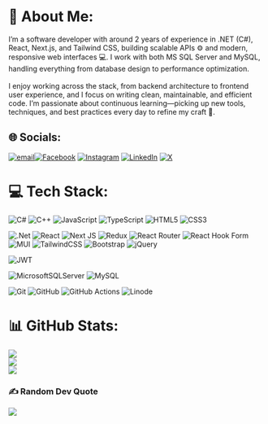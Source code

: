 # 💫 About Me:
I’m a software developer with around 2 years of experience in .NET (C#), React, Next.js, and Tailwind CSS, building scalable APIs ⚙️ and modern, responsive web interfaces 💻. I work with both MS SQL Server and MySQL, handling everything from database design to performance optimization.<br><br>I enjoy working across the stack, from backend architecture to frontend user experience, and I focus on writing clean, maintainable, and efficient code. I’m passionate about continuous learning—picking up new tools, techniques, and best practices every day to refine my craft 🚀.


## 🌐 Socials:
[![email](https://img.shields.io/badge/Email-D14836?logo=gmail&logoColor=white)](mailto:rohitagarwal@startbitsolutions.com)[![Facebook](https://img.shields.io/badge/Facebook-%231877F2.svg?logo=Facebook&logoColor=white)](https://www.facebook.com/startbitsolutions/) [![Instagram](https://img.shields.io/badge/Instagram-%23E4405F.svg?logo=Instagram&logoColor=white)](https://www.instagram.com/startbititsolutions/) [![LinkedIn](https://img.shields.io/badge/LinkedIn-%230077B5.svg?logo=linkedin&logoColor=white)](https://www.linkedin.com/company/startbititsolutions/) [![X](https://img.shields.io/badge/X-black.svg?logo=X&logoColor=white)](https://twitter.com/startbitIT)

# 💻 Tech Stack:
<!-- Languages -->
![C#](https://img.shields.io/badge/c%23-%23239120.svg?style=flat&logo=csharp&logoColor=white) 
![C++](https://img.shields.io/badge/c++-%2300599C.svg?style=flat&logo=c%2B%2B&logoColor=white) 
![JavaScript](https://img.shields.io/badge/javascript-%23323330.svg?style=flat&logo=javascript&logoColor=%23F7DF1E) 
![TypeScript](https://img.shields.io/badge/typescript-%23007ACC.svg?style=flat&logo=typescript&logoColor=white) 
![HTML5](https://img.shields.io/badge/html5-%23E34F26.svg?style=flat&logo=html5&logoColor=white) 
![CSS3](https://img.shields.io/badge/css3-%231572B6.svg?style=flat&logo=css3&logoColor=white)  

<!-- Frameworks & Libraries -->
![.Net](https://img.shields.io/badge/.NET-5C2D91?style=flat&logo=.net&logoColor=white) 
![React](https://img.shields.io/badge/react-%2320232a.svg?style=flat&logo=react&logoColor=%2361DAFB) 
![Next JS](https://img.shields.io/badge/Next-black?style=flat&logo=next.js&logoColor=white) 
![Redux](https://img.shields.io/badge/redux-%23593d88.svg?style=flat&logo=redux&logoColor=white) 
![React Router](https://img.shields.io/badge/React_Router-CA4245?style=flat&logo=react-router&logoColor=white) 
![React Hook Form](https://img.shields.io/badge/React%20Hook%20Form-%23EC5990.svg?style=flat&logo=reacthookform&logoColor=white) 
![MUI](https://img.shields.io/badge/MUI-%230081CB.svg?style=flat&logo=mui&logoColor=white) 
![TailwindCSS](https://img.shields.io/badge/tailwindcss-%2338B2AC.svg?style=flat&logo=tailwind-css&logoColor=white) 
![Bootstrap](https://img.shields.io/badge/bootstrap-%238511FA.svg?style=flat&logo=bootstrap&logoColor=white) 
![jQuery](https://img.shields.io/badge/jquery-%230769AD.svg?style=flat&logo=jquery&logoColor=white)  

<!-- Authentication & Security -->
![JWT](https://img.shields.io/badge/JWT-black?style=flat&logo=JSON%20web%20tokens)  

<!-- Databases -->
![MicrosoftSQLServer](https://img.shields.io/badge/Microsoft%20SQL%20Server-CC2927?style=flat&logo=microsoft%20sql%20server&logoColor=white) 
![MySQL](https://img.shields.io/badge/mysql-4479A1.svg?style=flat&logo=mysql&logoColor=white)  

<!-- DevOps & Hosting -->
![Git](https://img.shields.io/badge/git-%23F05033.svg?style=flat&logo=git&logoColor=white) 
![GitHub](https://img.shields.io/badge/github-%23121011.svg?style=flat&logo=github&logoColor=white) 
![GitHub Actions](https://img.shields.io/badge/github%20actions-%232671E5.svg?style=flat&logo=githubactions&logoColor=white) 
![Linode](https://img.shields.io/badge/linode-00A95C?style=flat&logo=linode&logoColor=white)


# 📊 GitHub Stats:
![](https://github-readme-stats.vercel.app/api?username=RohitStartbit2024&theme=dark&hide_border=false&include_all_commits=false&count_private=false)<br/>
![](https://nirzak-streak-stats.vercel.app/?user=RohitStartbit2024&theme=dark&hide_border=false)<br/>
![](https://github-readme-stats.vercel.app/api/top-langs/?username=RohitStartbit2024&theme=dark&hide_border=false&include_all_commits=false&count_private=false&layout=compact)

### ✍️ Random Dev Quote
![](https://quotes-github-readme.vercel.app/api?type=horizontal&theme=radical)
